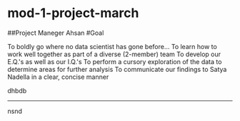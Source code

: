 # mod-1-project-march

##Project Maneger
Ahsan
#Goal

To boldly go where no data scientist has gone before...
To learn how to work well together as part of a diverse (2-member) team
To develop our E.Q.'s as well as our I.Q.'s
To perform a cursory exploration of the data to determine areas for further analysis
To communicate our findings to Satya Nadella in a clear, concise manner


dhbdb
***********
nsnd
